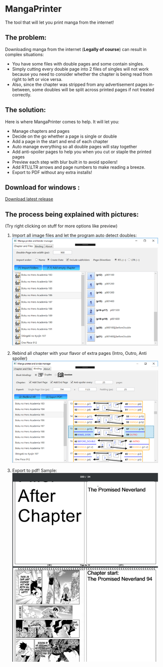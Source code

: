 # MangaPrinter

The tool that will let you print manga from the internet!



## The problem:

Downloading manga from the internet (**Legally of course**) can result in complex situations:
* You have some files with double pages and some contain singles. 
* Simply cutting every double page into 2 files of singles will not work because you need to consider whether the chapter is being read from right to left or vice versa. 
* Also, since the chapter was stripped from any advertisement pages in-between, some doubles will be split across printed pages if not treated correctly.

## The solution:

Here is where MangaPrinter comes to help. It will let you:

* Manage chapters and pages
* Decide on the go whether a page is single or double
* Add a page in the start and end of each chapter 
* Auto manage everything so all double pages will stay together
* Add anti-spoiler pages to help you when you cut or staple the printed pages
* Preview each step with blur built in to avoid spoilers!
* Add RTL\LTR arrows and page numbers to make reading a breeze.
* Export to PDF without any extra installs!

## Download for windows :
[Download latest release](https://github.com/yonixw/MangaPrinter/releases/latest)

## The process being explained with pictures: 
(Try right clicking on stuff for more options like preview)

1. Import all image files and let the program auto detect doubles:
![](https://raw.githubusercontent.com/yonixw/MangaPrinter/master/ReadmeImages/1.PNG)

2. Rebind all chapter with your flavor of extra pages (Intro, Outro, Anti spoiler)
![](https://raw.githubusercontent.com/yonixw/MangaPrinter/master/ReadmeImages/2.PNG)

3. Export to pdf! Sample:
![](https://raw.githubusercontent.com/yonixw/MangaPrinter/master/ReadmeImages/3.PNG)
